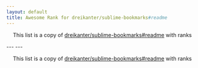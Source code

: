 ```yaml
---
layout: default
title: Awesome Rank for dreikanter/sublime-bookmarks#readme
---
```


<p align="center">
	This list is a copy of <a href="https://github.com/dreikanter/sublime-bookmarks#readme">dreikanter/sublime-bookmarks#readme</a> with ranks
</p>
---
---
<p align="center">
	This list is a copy of <a href="https://github.com/dreikanter/sublime-bookmarks#readme">dreikanter/sublime-bookmarks#readme</a> with ranks
</p>
